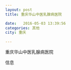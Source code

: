 ```yaml
--- 
layout: post 
title: 重庆华山中医乳腺病医院

date:   2016-05-03 13:39:56 
categories: 其他  
city: 重庆
  
--- 
```

   
重庆华山中医乳腺病医院

信息

